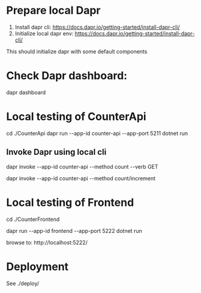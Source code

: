 # Prepare local Dapr
1. Install dapr cli: https://docs.dapr.io/getting-started/install-dapr-cli/
2. Initialize local dapr env: https://docs.dapr.io/getting-started/install-dapr-cli/

This should initialize dapr with some default components

# Check Dapr dashboard:
dapr dashboard


# Local testing of CounterApi
cd ./CounterApi
dapr run --app-id counter-api --app-port 5211 dotnet run


## Invoke Dapr using local cli
dapr invoke --app-id counter-api --method count --verb GET

dapr invoke --app-id counter-api --method count/increment


# Local testing of Frontend
cd ./CounterFrontend

dapr run --app-id frontend --app-port 5222 dotnet run

browse to: http://localhost:5222/

# Deployment
See ./deploy/